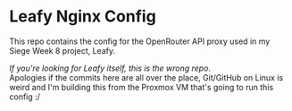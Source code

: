 # Leafy Nginx Config
This repo contains the config for the OpenRouter API proxy used in my Siege Week 8 project, Leafy.  

*If you're looking for Leafy itself, this is the wrong repo*.  
Apologies if the commits here are all over the place, Git/GitHub on Linux is weird and I'm building this from the Proxmox VM that's going to run this config :/  